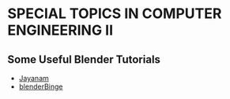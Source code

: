 # SPECIAL TOPICS IN COMPUTER ENGINEERING II
## Some Useful Blender Tutorials
- [Jayanam](https://www.youtube.com/user/jayanamgames)
- [blenderBinge](https://www.youtube.com/c/blenderBinge)

